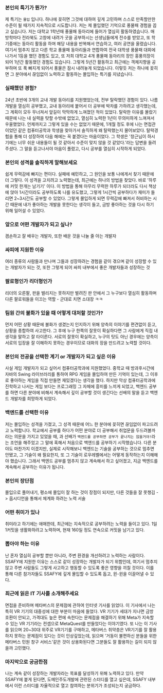 ### 본인의 특기가 뭔가?
제 특기는 `몰입` 입니다. 하나에 꽂히면 그것에 대하여 깊게 고민하며 스스로 만족할만한 수준이 될 때가지 지속적으로 시도합니다.
저는 제 몰입했던 기억으로 풍물패 경험을 꼽고 싶습니다.
저는 대학교 1학년때 풍물패 동아리에 들어가 열심히 활동하였습니다. 매 방학마다 전라북도 고창에 내려가 굿을 공부하시는 선생님들에게 전수를 받았고, 또 학기중에는 동아리 활동을 하며 해당 내용을 반복해서 연습하고, 여러 공연을 올렸습니다. 여기서 멈추지 않고 다른 학교 풍물패 동아리들과 연합하여 전국 대학생 풍물패 대회에 나가서 1등을 했던 경험도 있고, 또 저희 대학교 4개 풍물패 동아리의 장인 홍풍의장이 되어 1년간 활동했던 경험도 있습니다. 그렇게 5년간 활동하고 최근에는 객체지향을 공부하며 또 푹 빠지게 되어서 풍물은 잠시 내려놓게 되었습니다.
이렇듯 저는 하나에 꽂히면 그 분야에서 끊임없이 노력하고 활동하는 몰입하는 특기를 지녔습니다.
### 실패했던 경험?
24년 초반에 3개의 교내 개발 동아리를 지원했었는데, 전부 탈락했던 경험이 있다. 나름 개발을 열심히 공부했고, 교내 동아리에 붙어서 더 공부에 박차를 가하려고 생각했는데, 그 계획이 모두 무너져서 앞길이 막막하게 느껴졌던 적이 있었다. 탈락한 이유를 몰랐기 때문에 나는 내 실력을 탓할 수밖에 없었고, 열심히 노력한 1년이 무의미하게 느껴져서 우울했었다. 언제까지고 그렇게 있을 수는 없었기 때문에, 1개월 정도 후에 나는 면접관이었던 같은 컴퓨터공학과 학생을 찾아가서 솔직하게 왜 탈락했는지 물어보았다. 탈락경험을 통해 더 성장하여 다음 해에는 꼭 붙겠다는 마음이었다. 그 학생은 '창근님이 하시기에는 너무 쉬운 내용들이 될 것 같아서 수준이 맞지 않을 것 같았다.'라는 답변을 들려주셨다. 그 말을 듣고나서야 마음이 풀렸고, 다시 공부를 열심히 시작하게 되었다.
### 본인의 성격을 솔직하게 말해보세요
쉽게 무력감에 빠지는 편이다. 실패에 예민하고, 그 원인을 보통 나에게서 찾기 때문에 더 그렇다. 이 성격을 고치려고 노력했는데, 최근에는 하나의 방법을 찾았다. 바로 '하루에 커밋 한개는 남기기' 이다. 이 방법을 통해 아무리 무력한 하루가 되더라도 다시 책상에 앉아 1시간이라도 공부하도록 나를 유도했고, 그렇게 1시간씩 공부하다가 재미가 들리면 2~3시간도 공부할 수 있었다. 그렇게 몰입하게 되면 무력감에 빠져서 허비하는 시간 때문에 내가 좋아하는 개발을 못한다는 생각이 들고, 금방 좋아하는 것을 다시 하기 위해 일어설 수 있었다.
### 앞으로 어떤 개발자가 되고 싶나?
겸손하고 잘 배우는 개발자, 또한 배운 것을 나눌 줄 아는 개발자
### 싸피에 지원한 이유
여러 종류의 사람들과 만나며 그들과 성장하려는 경험을 같이 겪으며 같이 성장할 수 있는 개발자가 되는 것, 또한 그렇게 되어 싸피 내부에서 좋은 개발자들과 성장하는 것
### 팔로형인가 리더형인가
리더의 오른팔, 판을 벌리지는 못하지만 벌려진 판 안에서 그 누구보다 열심히 활동하며 다른 팔로워들을 이끄는 역할 - 군대로 치면 소대장 ㅋㅋ
### 팀원 간의 불화가 있을 때 어떻게 대처할 것인가?
먼저 어떤 상황 때문에 불화가 생겼는지 인지하기 위해 양측의 이야기를 편견없이 듣고, 상황을 종합하여 사고한다. 그 후에 누구 한쪽의 잘못이 확실하다면 그 사람에게 직접 내 생각을 말하고 잘 타이른다. 서로의 잘못이 확실하고, 누구의 탓도 아닌 경우에는 양측이 서로의 입장을 잘 이해하지 못하는 경우이므로 대화의 장을 만드려고 노력할 것이다.
### 본인의 전공을 선택한 계기 or 개발자가 되고 싶은 이유
사실 게임 개발자가 되고 싶어서 컴퓨터공학과에 지원했었다. 중학교 때 방과후시간에 자바의 Swing 라이브러리를 통하여 RPG 게임을 몰입하여 만든 기억이 있는데, 그 이후로 좋아하는 게임을 직접 만들면 재밌겠다는 생각을 했다. 하지만 막상 컴퓨터공학과에 진학하고 나서는 게임 보다는 프로그래밍 그 자체에 흥미를 느끼게 되었고, 백엔드 공부를 하면 다른 분야에 비해서 계속해서 깊이 공부할 것이 생긴다는 선배의 말을 듣고 백엔드 개발자를 희망하게 되었다.
### 백엔드를 선택한 이유
저는 몰입하는 성격을 가졌고, 그 성격 때문에 어느 한 분야에 꽂히면 끊임없이 파고드려고 노력합니다. 학교에서 공부를 하다가 어떤 분야로 더 공부해서 취업문을 두드려볼까 라는 의문을 가지고 있었을 때, 과 선배가 `백엔드를 공부하면 공부가 끝나지는 않을거야!`라는 조언을 해주었고 그 말에 혹해서 처음으로 백엔드를 공부하기 시작했습니다.
다른 분야도 마찬가지 이겠지만, 실제로 시작해보니 백엔드는 기술을 공부하는 것으로 멈추면 안됐고, 그 기술이 왜 필요한지, 또 그 기술이 로우레벨에서는 어떻게 동작하는지 이해해야 했습니다. 그래서 백엔드 공부를 멈추지 않고 계속해서 하고 싶어졌고, 지금 백엔드를 계속해서 공부하는 이유가 됩니다.
### 본인의 장단점
몰입으로 풀어내기, 평소에 몰입이 잘 하는 것이 장점이 되지만, 다른 것들을 잘 못챙김
-> 옵시디언을 통해서 체계화 하려는 노력 서술
### 어떤 취미가 있나
취미라고 하기에는 애매한데, 최근에는 지속적으로 공부하려는 노력을 들이고 있다. 1일 1커밋을 생활화하려고 노력하며, 현재 160일 정도 연속으로 커밋을 남기고 있다.
### 뽑아야 하는 이유
난 혼자 열심히 공부할 뿐만 아니라, 주변 환경을 개선하려고 노력하는 사람이다. SSAFY에 지원한 이유는 스스로 같이 성장하는 개발자가 되기 위함인데, 여기서 멈추지 않고 주변 사람들도 그렇게 사고하고 행동할 수 있도록 좋은 영향을 끼칠 것이다. 이를 통해 다른 참가자들도 SSAFY에 깊게 몰입할 수 있도록 돕고, 윈-윈을 이끌어낼 수 있다.
### 최근에 읽은 IT 기사를 소개해주세요
면접을 준비하며 메타버스의 문제점에 관하여 인터넷 기사를 읽었다. 이 기사에서 나는 특히 VR 기기의 대중성에 대한 부분이 마음에 들었다. VR 기기가 세대가 지나면 금방 호환이 안되고, 가격대도 높은 편에 속한다는 문제점을 해결하기 위해 Meta가 지속할 수 있는 VR 기기라는 컨셉으로 MetaQuest를 만들었다는 이야기였다.
또 나는 이 기사를 읽으며 20~30대 위주로 VR기기를 구매하고, 메타버스 취약층은 VR기기를 잘 활용하지 못하는 문제점이 있다는 것이 인상깊었는데, 읽으며 '거동이 불편하신 분들을 위한 메타버스 민원 창구 서비스'같은 것이 상용화된다면 그분들도 잘 활용하는 길이 되지 않을까 고민했다.
### 마지막으로 궁금한점
나는 계속 같이 성장하는 개발자라는 목표를 달성하기 위해 노력하고 있다. 만약 SSAFY에 붙게 된다면, 도메인주도개발에 관련된 스터디를 열고 싶은데, SSAFY 내부에서 이런 스터디를 자율적으로 열고 참여하는 분위기가 조성되는지 궁금하다.